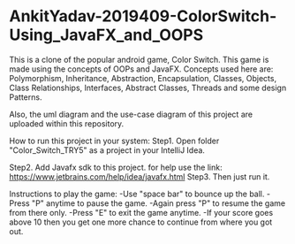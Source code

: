 # AnkitYadav-2019409-ColorSwitch-Using_JavaFX_and_OOPS

This is a clone of the popular android game, Color Switch. This game is made using the concepts of OOPs and JavaFX.
Concepts used here are: Polymorphism, Inheritance, Abstraction, Encapsulation, Classes, Objects, Class Relationships, Interfaces, Abstract Classes, Threads and some design Patterns.

Also, the uml diagram and the use-case diagram of this project are uploaded within this repository.

How to run this project in your system:
Step1. Open folder "Color_Switch_TRY5" as a project in your IntelliJ Idea.

Step2. Add Javafx sdk to this project. for help use the link: https://www.jetbrains.com/help/idea/javafx.html
Step3. Then just run it.

Instructions to play the game:
-Use "space bar" to bounce up the ball. 
-Press "P" anytime to pause the game.
-Again press "P" to resume the game from there only.
-Press "E" to exit the game anytime.
-If your score goes above 10 then you get one more chance to continue from where you got out. 
